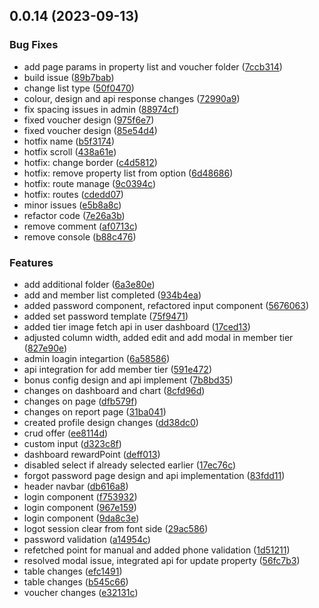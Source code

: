 ## 0.0.14 (2023-09-13)


### Bug Fixes

* add page params in property list and voucher folder ([7ccb314](https://gitlab.com/paras205/boilerplate-react/commit/7ccb3143474e3d5de8db3f1afd2c602b5762bb5e))
* build issue ([89b7bab](https://gitlab.com/paras205/boilerplate-react/commit/89b7bab7ed5f7fe63870961d67610dc0bfacf3c6))
* change list type ([50f0470](https://gitlab.com/paras205/boilerplate-react/commit/50f0470ed7db2a76014e86cf63faf62b18a7538c))
* colour, design and api response changes ([72990a9](https://gitlab.com/paras205/boilerplate-react/commit/72990a9e3a85297001f6462d54cfa1c5722eb6d3))
* fix spacing issues in admin ([88974cf](https://gitlab.com/paras205/boilerplate-react/commit/88974cf4ea87f8f0e80a4477dc5225f3ed32f274))
* fixed voucher design ([975f6e7](https://gitlab.com/paras205/boilerplate-react/commit/975f6e7baec717c78f4cf9931ca8a602aa4850de))
* fixed voucher design ([85e54d4](https://gitlab.com/paras205/boilerplate-react/commit/85e54d4aa5a900871d3c2c10099d95aa6b533ff5))
* hotfix name ([b5f3174](https://gitlab.com/paras205/boilerplate-react/commit/b5f3174965cf44d92cc63d22ff92d0939ee2c23f))
* hotfix scroll ([438a61e](https://gitlab.com/paras205/boilerplate-react/commit/438a61e7518981f21d03c1c578901a6922bdaf5e))
* hotfix: change border ([c4d5812](https://gitlab.com/paras205/boilerplate-react/commit/c4d5812510889d03c1f90b6910cc2ca2f45950e9))
* hotfix: remove property list from option ([6d48686](https://gitlab.com/paras205/boilerplate-react/commit/6d486863e16f9bbfa1265840514bfdeec0553399))
* hotfix: route manage ([9c0394c](https://gitlab.com/paras205/boilerplate-react/commit/9c0394ce422983cccca2b7e439c6f699faf9c135))
* hotfix: routes ([cdedd07](https://gitlab.com/paras205/boilerplate-react/commit/cdedd07ffe11ad9d5c45c41eedb6d4ac672f82cb))
* minor issues ([e5b8a8c](https://gitlab.com/paras205/boilerplate-react/commit/e5b8a8c4de098ec32fa8f684b19ccb061dded3b1))
* refactor code ([7e26a3b](https://gitlab.com/paras205/boilerplate-react/commit/7e26a3bc30eb42c9bb385f334b448c7aaccd916e))
* remove comment ([af0713c](https://gitlab.com/paras205/boilerplate-react/commit/af0713cfc99343cee95b131be67ba43855644b6d))
* remove console ([b88c476](https://gitlab.com/paras205/boilerplate-react/commit/b88c476a0c58d18c628bf21657472ce251ab81b8))


### Features

* add additional folder ([6a3e80e](https://gitlab.com/paras205/boilerplate-react/commit/6a3e80e0283bb533435461c064b30935cd953ddf))
* add and member list completed ([934b4ea](https://gitlab.com/paras205/boilerplate-react/commit/934b4eab6da534d90b24e3b7fe2844ec5de668b4))
* added password component, refactored input component ([5676063](https://gitlab.com/paras205/boilerplate-react/commit/5676063ecf247dd38bd7be2ca29c19d3b9c6d76a))
* added set password template ([75f9471](https://gitlab.com/paras205/boilerplate-react/commit/75f9471f735d8a6cf734924dcc21e0f56326750a))
* added tier image fetch api in user dashboard ([17ced13](https://gitlab.com/paras205/boilerplate-react/commit/17ced133a26c56a7fca397b8a8d44961e7aec0db))
* adjusted column width, added edit and add modal in member tier ([827e90e](https://gitlab.com/paras205/boilerplate-react/commit/827e90ebb34d3c5ee73046ad70f05feac8f87be0))
* admin loagin integartion ([6a58586](https://gitlab.com/paras205/boilerplate-react/commit/6a5858668898a187d75d9633e45aef0ec1867ac1))
* api integration for add member tier ([591e472](https://gitlab.com/paras205/boilerplate-react/commit/591e4724e8b1fbd33f620dc73ed81df0beed9334))
* bonus config design and api implement ([7b8bd35](https://gitlab.com/paras205/boilerplate-react/commit/7b8bd3565073c74e44d0ffb791c5d8c38ff0131c))
* changes on dashboard and chart ([8cfd96d](https://gitlab.com/paras205/boilerplate-react/commit/8cfd96df9181f07fc3215ddd2144a0744b9e5b62))
* changes on page ([dfb579f](https://gitlab.com/paras205/boilerplate-react/commit/dfb579fe11b8d4d35f8e548ba5798cf50cf145a7))
* changes on report page ([31ba041](https://gitlab.com/paras205/boilerplate-react/commit/31ba04144a8d8aad72e5434163168fd7d0973586))
* created profile  design changes ([dd38dc0](https://gitlab.com/paras205/boilerplate-react/commit/dd38dc05e611f2eb185ea980105e9d7db10c7fd4))
* crud offer ([ee8114d](https://gitlab.com/paras205/boilerplate-react/commit/ee8114dc41edda539a402bd873e11f9a59d94123))
* custom input ([d323c8f](https://gitlab.com/paras205/boilerplate-react/commit/d323c8f84f00f51287e6c564fa41478402ce5ae9))
* dashboard rewardPoint ([deff013](https://gitlab.com/paras205/boilerplate-react/commit/deff013adbac58d59d98ac6a8241634e040100a7))
* disabled select if already selected earlier ([17ec76c](https://gitlab.com/paras205/boilerplate-react/commit/17ec76ce3e20f68927377bf1318cee4017490877))
* forgot password page design and api implementation ([83fdd11](https://gitlab.com/paras205/boilerplate-react/commit/83fdd1147575e825dfdff059120828e07843d96e))
* header navbar ([db616a8](https://gitlab.com/paras205/boilerplate-react/commit/db616a8aa8ca6b88e5900b684437b8ebf9b3f345))
* login component ([f753932](https://gitlab.com/paras205/boilerplate-react/commit/f753932002845eaab1196b776d992ee5ecac0547))
* login component ([967e159](https://gitlab.com/paras205/boilerplate-react/commit/967e159a4fe973d5e6302f108f2bd08525fcc615))
* login component ([9da8c3e](https://gitlab.com/paras205/boilerplate-react/commit/9da8c3ed3142a97a439caf5080ed56106b689458))
* logot session clear from font side ([29ac586](https://gitlab.com/paras205/boilerplate-react/commit/29ac5861e27e9b8d2e15e114cc47f0b540ea00ee))
* password validation ([a14954c](https://gitlab.com/paras205/boilerplate-react/commit/a14954c5935baa2dcd783af303ed3b8ea450aab0))
* refetched point for manual and added phone validation ([1d51211](https://gitlab.com/paras205/boilerplate-react/commit/1d51211fd510cf093aab1d4739037ff4e30ab572))
* resolved modal issue, integrated api for update property ([56fc7b3](https://gitlab.com/paras205/boilerplate-react/commit/56fc7b3dce0062608340685fa86dcee7ab0d45da))
* table changes ([efc1491](https://gitlab.com/paras205/boilerplate-react/commit/efc1491a997cc0f44fd7720a21fed789d69c01df))
* table changes ([b545c66](https://gitlab.com/paras205/boilerplate-react/commit/b545c668a87aa21a950ccbfd387d5cc97bd70ad4))
* voucher changes ([e32131c](https://gitlab.com/paras205/boilerplate-react/commit/e32131c325d7e2e1b7083424ae78b39822a68658))



